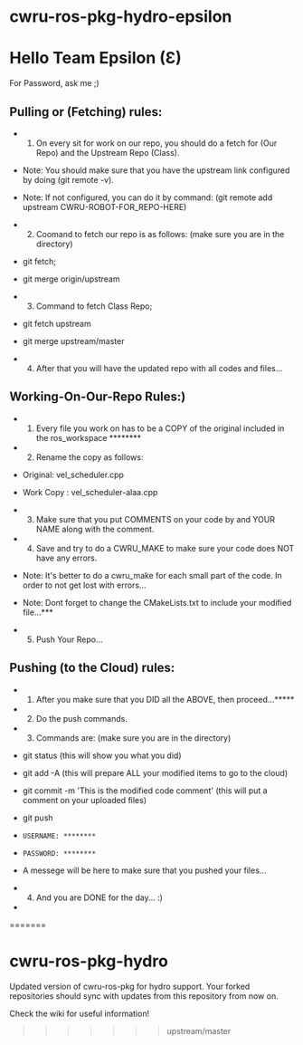 
# cwru-ros-pkg-hydro-epsilon

# Hello Team Epsilon (Ɛ)
For Password, ask me ;)

## Pulling or (Fetching) rules:
- 1) On every sit for work on our repo, you should do a fetch for (Our Repo) and the Upstream Repo (Class).
- Note: You should make sure that you have the upstream link configured by doing (git remote -v).
- Note: If not configured, you can do it by command: (git remote add upstream CWRU-ROBOT-FOR_REPO-HERE)

- 2) Coomand to fetch our repo is as follows: (make sure you are in the directory)
-   git fetch;
-   git merge origin/upstream
 
- 3) Command to fetch Class Repo;
-   git fetch upstream
-   git merge upstream/master
  
- 4) After that you will have the updated repo with all codes and files...
 

## Working-On-Our-Repo Rules:)
- 1) Every file you work on has to be a COPY of the original included in the ros_workspace ********
- 2) Rename the copy as follows:
-   Original:   vel_scheduler.cpp
-   Work Copy : vel_scheduler-alaa.cpp

- 3) Make sure that you put COMMENTS on your code by and YOUR NAME along with the comment.
- 4) Save and try to do a CWRU_MAKE to make sure your code does NOT have any errors.
- Note: It's better to do a cwru_make for each small part of the code. In order to not get lost with errors...
- Note: Dont forget to change the CMakeLists.txt to include your modified file...***
 
- 5) Push Your Repo...
 
## Pushing (to the Cloud) rules:
- 1) After you make sure that you DID all the ABOVE, then proceed...*****
- 2) Do the push commands.
- 3) Commands are: (make sure you are in the directory)
-   git status (this will show you what you did)
-   git add -A (this will prepare ALL your modified items to go to the cloud)
-   git commit -m 'This is the modified code comment' (this will put a comment on your uploaded files)
-   git push
-     USERNAME: ********
-     PASSWORD: ********
-   A messege will be here to make sure that you pushed your files...
   
- 4) And you are DONE for the day... :)
-   

=======
# cwru-ros-pkg-hydro
Updated version of cwru-ros-pkg for hydro support.
Your forked repositories should sync with updates from this repository from now on.

Check the wiki for useful information!
>>>>>>> upstream/master
